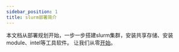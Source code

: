 ```yaml
---
sidebar_position: 1
title: slurm部署简介
---
```


本文档从部署规划开始，一步一步搭建slurm集群，安装共享存储、安装module、intel等工具软件。
让我们从零[开始](./plan.md)。





